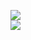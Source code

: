 [![](https://img.shields.io/badge/Made%20With-Github%20Spray-lightgrey.svg?style=for-the-badge&logo=github)](https://github.com/Annihil/github-spray#3262)  
[![](https://i.imgur.com/2DrTn0Z.gif)](https://github.com/Annihil/github-spray)